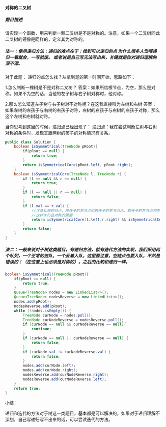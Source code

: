 #### 对称的二叉树

##### 题目描述

请实现一个函数，用来判断一颗二叉树是不是对称的。注意，如果一个二叉树同此二叉树的镜像是同样的，定义其为对称的。

<!--more-->

##### 法一：使用递归方法：递归的难点在于：找到可以递归的点 为什么很多人觉得递归一看就会，一写就废。 或者说是自己写无法写出来，关键就是你对递归理解的深不深。

对于此题： 递归的点怎么找？从拿到题的第一时间开始，思路如下：

1.怎么判断一棵树是不是对称二叉树？ 答案：如果所给根节点，为空，那么是对称。如果不为空的话，当他的左子树与右子树对称时，他对称。

2.那么怎么知道左子树与右子树对不对称呢？在这我直接叫为左树和右树 答案：如果左树的左孩子与右树的右孩子对称，左树的右孩子与右树的左孩子对称，那么这个左树和右树就对称。

当你思考到这里的时候，递归点已经出现了： 递归点：我在尝试判断左树与右树对称的条件时，发现其跟两树的孩子的对称情况有关系。

```java
public class Solution {
    boolean isSymmetrical(TreeNode pRoot){
        if(pRoot == null) {
            return true;
        }
        return isSymmetricalCore(pRoot.left, pRoot.right);
    }
    boolean isSymmetricalCore(TreeNode l, TreeNode r) {
        if (l == null && r == null) {
            return true;
        }
        if (l == null || r == null) {
            return false;
        }
        if (l.val == r.val) {
            //注意比较的结点，左孩子的左节点和右孩子的右节点比，右孩子的左节点和左孩子的右节点比
            //这样才符合对称的需要
            return isSymmetricalCore(l.left,r.right) && isSymmetricalCore(l.right,r.left);
        }
        return false;
    }
}
```

##### 法二：一般来说对于树这类题目，有递归方法，就有迭代方法的实现，我们采用两个队列，一个正常的进队，一个反着入队，这里要注意，空结点也要入队，不然是错误的！（在位置上也必须是对称的），之后的比较和递归一样。

```java
boolean isSymmetrical(TreeNode pRoot){
    if(pRoot == null) {
        return true;
    }
    Queue<TreeNode> nodes = new LinkedList<>();
    Queue<TreeNode> nodesReverse = new LinkedList<>();
    nodes.add(pRoot);
    nodesReverse.add(pRoot);
    while (!nodes.isEmpty()) {
        TreeNode curNode = nodes.poll();
        TreeNode curNodeReverse = nodesReverse.poll();
        if (curNode == null && curNodeReverse == null){
            continue;
        }
        if (curNode == null || curNodeReverse == null) {
            return false;
        }
        if (curNode.val != curNodeReverse.val) {
            return false;
        }
        nodes.add(curNode.left);
        nodes.add(curNode.right);
        nodesReverse.add(curNodeReverse.right);
        nodesReverse.add(curNodeReverse.left);
    }
    return true;
}
```

小结：

递归和迭代的方法对于树这一类题目，基本都是可以解决的，如果对于递归理解不深刻，自己写递归写不出来的话，可以尝试迭代的方法。

